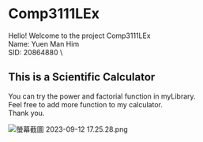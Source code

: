 # Comp3111LEx 
Hello! Welcome to the project Comp3111LEx \
Name: Yuen Man Him \
SID: 20864880 \

## This is a Scientific Calculator 
You can try the power and factorial function in myLibrary. \
Feel free to add more function to my calculator. \
Thank you.

![螢幕截圖 2023-09-12 17.25.28.png](..%2F..%2F..%2F..%2F..%2F..%2F..%2FDesktop%2F%E8%9E%A2%E5%B9%95%E6%88%AA%E5%9C%96%202023-09-12%2017.25.28.png)